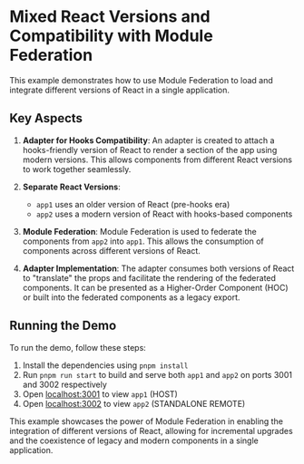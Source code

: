 # Mixed React Versions and Compatibility with Module Federation

This example demonstrates how to use Module Federation to load and integrate different versions of React in a single application.

## Key Aspects

1. **Adapter for Hooks Compatibility**: An adapter is created to attach a hooks-friendly version of React to render a section of the app using modern versions. This allows components from different React versions to work together seamlessly.

2. **Separate React Versions**: 
   - `app1` uses an older version of React (pre-hooks era)
   - `app2` uses a modern version of React with hooks-based components

3. **Module Federation**: Module Federation is used to federate the components from `app2` into `app1`. This allows the consumption of components across different versions of React.

4. **Adapter Implementation**: The adapter consumes both versions of React to "translate" the props and facilitate the rendering of the federated components. It can be presented as a Higher-Order Component (HOC) or built into the federated components as a legacy export.

## Running the Demo

To run the demo, follow these steps:

1. Install the dependencies using `pnpm install`
2. Run `pnpm run start` to build and serve both `app1` and `app2` on ports 3001 and 3002 respectively
3. Open [localhost:3001](http://localhost:3001/) to view `app1` (HOST)
4. Open [localhost:3002](http://localhost:3002/) to view `app2` (STANDALONE REMOTE)

This example showcases the power of Module Federation in enabling the integration of different versions of React, allowing for incremental upgrades and the coexistence of legacy and modern components in a single application.